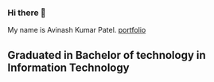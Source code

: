 ### Hi there 👋

<p align="left">My name is Avinash Kumar Patel. <a href="https://avipatel129.github.io/Portfolio_0/">portfolio</a>

###

<h2 align="left">Graduated in Bachelor of technology in Information Technology</h2>
<!--
<h2 align="left">About me</h2>

**Avipatel129/Avipatel129** is a ✨ _special_ ✨ repository because its `README.md` (this file) appears on your GitHub profile.

Here are some ideas to get you started:

- 🔭 I’m currently working on ...
- 🌱 I’m currently learning ...
- 👯 I’m looking to collaborate on ...
- 🤔 I’m looking for help with ...
- 💬 Ask me about ...
- 📫 How to reach me: ...
- 😄 Pronouns: ...
- ⚡ Fun fact: ...
-->
